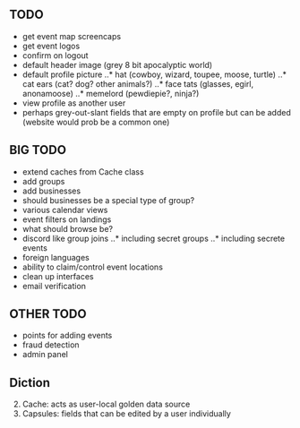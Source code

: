 

## TODO
* get event map screencaps
* get event logos
* confirm on logout
* default header image (grey 8 bit apocalyptic world)
* default profile picture
..* hat (cowboy, wizard, toupee, moose, turtle)
..* cat ears (cat? dog? other animals?)
..* face tats (glasses, egirl, anonamoose)
..* memelord (pewdiepie?,  ninja?)
* view profile as another user
* perhaps grey-out-slant fields that are empty on profile but can be added (website would prob be a common one)

## BIG TODO
* extend caches from Cache class
* add groups
* add businesses
* should businesses be a special type of group?
* various calendar views
* event filters on landings
* what should browse be?
* discord like group joins
..* including secret groups
..* including secrete events
* foreign languages
* ability to claim/control event locations
* clean up interfaces
* email verification

## OTHER TODO
* points for adding events
* fraud detection
* admin panel


## Diction
2. Cache: acts as user-local golden data source
2. Capsules: fields that can be edited by a user individually
